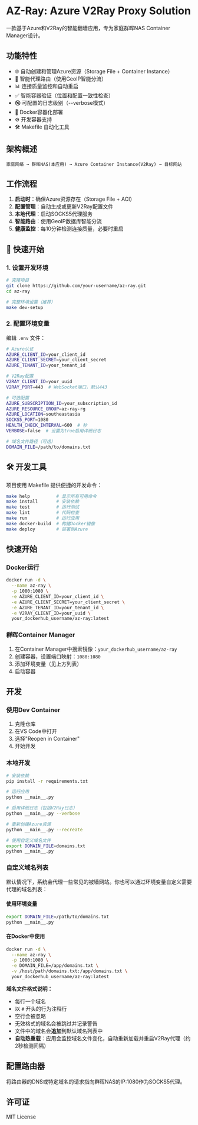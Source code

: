 # AZ-Ray: Azure V2Ray Proxy Solution

一款基于Azure和V2Ray的智能翻墙应用，专为家庭群晖NAS Container Manager设计。

## 功能特性

- 🌐 自动创建和管理Azure资源（Storage File + Container Instance）
- 🔄 智能代理路由（使用GeoIP智能分流）
- 📊 连接质量监控和自动重启
- ✅ 智能容器验证（位置和配置一致性检查）
- 🔇 可配置的日志级别（--verbose模式）
- 🐳 Docker容器化部署
- ⚙️ 开发容器支持
- 🛠️ Makefile 自动化工具

## 架构概述

```
家庭网络 → 群晖NAS(本应用) → Azure Container Instance(V2Ray) → 目标网站
```

## 工作流程

1. **启动时**：确保Azure资源存在（Storage File + ACI）
2. **配置管理**：自动生成或更新V2Ray配置文件
3. **本地代理**：启动SOCKS5代理服务
4. **智能路由**：使用GeoIP数据库智能分流
5. **健康监控**：每10分钟检测连接质量，必要时重启

## 🚀 快速开始

### 1. 设置开发环境

```bash
# 克隆项目
git clone https://github.com/your-username/az-ray.git
cd az-ray

# 完整环境设置（推荐）
make dev-setup
```

### 2. 配置环境变量

编辑 `.env` 文件：

```bash
# Azure认证
AZURE_CLIENT_ID=your_client_id
AZURE_CLIENT_SECRET=your_client_secret
AZURE_TENANT_ID=your_tenant_id

# V2Ray配置
V2RAY_CLIENT_ID=your_uuid
V2RAY_PORT=443  # WebSocket端口，默认443

# 可选配置
AZURE_SUBSCRIPTION_ID=your_subscription_id
AZURE_RESOURCE_GROUP=az-ray-rg
AZURE_LOCATION=southeastasia
SOCKS5_PORT=1080
HEALTH_CHECK_INTERVAL=600  # 秒
VERBOSE=false  # 设置为true启用详细日志

# 域名文件路径（可选）
DOMAIN_FILE=/path/to/domains.txt
```

## 🛠️ 开发工具

项目使用 Makefile 提供便捷的开发命令：

```bash
make help          # 显示所有可用命令
make install       # 安装依赖
make test          # 运行测试
make lint          # 代码检查
make run           # 运行应用
make docker-build  # 构建Docker镜像
make deploy        # 部署到Azure
```

## 快速开始

### Docker运行

```bash
docker run -d \
  --name az-ray \
  -p 1080:1080 \
  -e AZURE_CLIENT_ID=your_client_id \
  -e AZURE_CLIENT_SECRET=your_client_secret \
  -e AZURE_TENANT_ID=your_tenant_id \
  -e V2RAY_CLIENT_ID=your_uuid \
  your_dockerhub_username/az-ray:latest
```

### 群晖Container Manager

1. 在Container Manager中搜索镜像：`your_dockerhub_username/az-ray`
2. 创建容器，设置端口映射：`1080:1080`
3. 添加环境变量（见上方列表）
4. 启动容器

## 开发

### 使用Dev Container

1. 克隆仓库
2. 在VS Code中打开
3. 选择"Reopen in Container"
4. 开始开发

### 本地开发

```bash
# 安装依赖
pip install -r requirements.txt

# 运行应用
python __main__.py

# 启用详细日志（包括V2Ray日志）
python __main__.py --verbose

# 重新创建Azure资源
python __main__.py --recreate

# 使用自定义域名文件
export DOMAIN_FILE=domains.txt
python __main__.py
```

### 自定义域名列表

默认情况下，系统会代理一些常见的被墙网站。你也可以通过环境变量自定义需要代理的域名列表：

#### 使用环境变量

```bash
export DOMAIN_FILE=/path/to/domains.txt
python __main__.py
```

#### 在Docker中使用

```bash
docker run -d \
  --name az-ray \
  -p 1080:1080 \
  -e DOMAIN_FILE=/app/domains.txt \
  -v /host/path/domains.txt:/app/domains.txt \
  your_dockerhub_username/az-ray:latest
```

**域名文件格式说明：**
- 每行一个域名
- 以 `#` 开头的行为注释行
- 空行会被忽略
- 无效格式的域名会被跳过并记录警告
- 文件中的域名会**追加**到默认域名列表中
- **自动热重载**：应用会监控域名文件变化，自动重新加载并重启V2Ray代理（约2秒检测间隔）

## 配置路由器

将路由器的DNS或特定域名的请求指向群晖NAS的IP:1080作为SOCKS5代理。

## 许可证

MIT License
